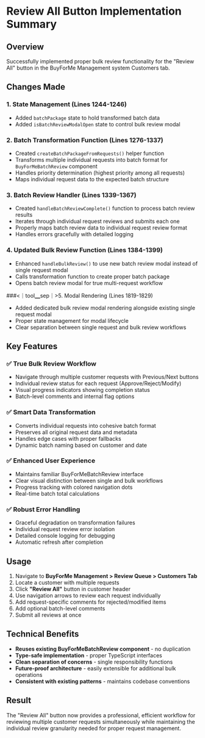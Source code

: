 # Review All Button Implementation Summary

## Overview
Successfully implemented proper bulk review functionality for the "Review All" button in the BuyForMe Management system Customers tab.

## Changes Made

### 1. State Management (Lines 1244-1246)
- Added `batchPackage` state to hold transformed batch data
- Added `isBatchReviewModalOpen` state to control bulk review modal

### 2. Batch Transformation Function (Lines 1276-1337)
- Created `createBatchPackageFromRequests()` helper function
- Transforms multiple individual requests into batch format for `BuyForMeBatchReview` component
- Handles priority determination (highest priority among all requests)
- Maps individual request data to the expected batch structure

### 3. Batch Review Handler (Lines 1339-1367)
- Created `handleBatchReviewComplete()` function to process batch review results
- Iterates through individual request reviews and submits each one
- Properly maps batch review data to individual request review format
- Handles errors gracefully with detailed logging

### 4. Updated Bulk Review Function (Lines 1384-1399)
- Enhanced `handleBulkReview()` to use new batch review modal instead of single request modal
- Calls transformation function to create proper batch package
- Opens batch review modal for true multi-request workflow

###<｜tool▁sep｜>5. Modal Rendering (Lines 1819-1829)
- Added dedicated bulk review modal rendering alongside existing single request modal
- Proper state management for modal lifecycle
- Clear separation between single request and bulk review workflows

## Key Features

### ✅ True Bulk Review Workflow
- Navigate through multiple customer requests with Previous/Next buttons
- Individual review status for each request (Approve/Reject/Modify)
- Visual progress indicators showing completion status
- Batch-level comments and internal flag options

### ✅ Smart Data Transformation
- Converts individual requests into cohesive batch format
- Preserves all original request data and metadata
- Handles edge cases with proper fallbacks
- Dynamic batch naming based on customer and date

### ✅ Enhanced User Experience
- Maintains familiar BuyForMeBatchReview interface
- Clear visual distinction between single and bulk workflows
- Progress tracking with colored navigation dots
- Real-time batch total calculations

### ✅ Robust Error Handling
- Graceful degradation on transformation failures
- Individual request review error isolation
- Detailed console logging for debugging
- Automatic refresh after completion

## Usage

1. Navigate to **BuyForMe Management > Review Queue > Customers Tab**
2. Locate a customer with multiple requests
3. Click **"Review All"** button in customer header
4. Use navigation arrows to review each request individually
5. Add request-specific comments for rejected/modified items
6. Add optional batch-level comments
7. Submit all reviews at once

## Technical Benefits

- **Reuses existing BuyForMeBatchReview component** - no duplication
- **Type-safe implementation** - proper TypeScript interfaces
- **Clean separation of concerns** - single responsibility functions
- **Future-proof architecture** - easily extensible for additional bulk operations
- **Consistent with existing patterns** - maintains codebase conventions

## Result

The "Review All" button now provides a professional, efficient workflow for reviewing multiple customer requests simultaneously while maintaining the individual review granularity needed for proper request management.
